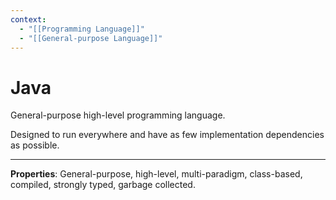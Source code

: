 ```yaml
---
context:
  - "[[Programming Language]]"
  - "[[General-purpose Language]]"
---
```


# Java

General-purpose high-level programming language.

Designed to run everywhere and have as few implementation dependencies as possible.

---

**Properties**: General-purpose, high-level, multi-paradigm, class-based, compiled, strongly typed, garbage collected.
